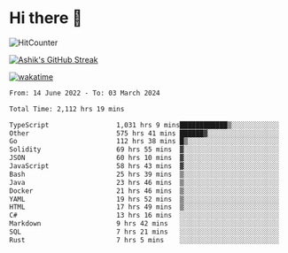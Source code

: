 # Hi there 👋

![HitCounter](https://hits.seeyoufarm.com/api/count/incr/badge.svg?url=https%3A%2F%2Fgithub.com%2Fashrhmn1212%2Fhit-counter)

<!-- ![Contribution Graph](https://github-readme-activity-graph.cyclic.app/graph?username=ashrhmn) -->


<!-- [![Top Langs](https://github-readme-stats.vercel.app/api/top-langs/?username=ashrhmn&layout=compact&theme=synthwave&langs_count=10&card_width=445)](https://github.com/anuraghazra/github-readme-stats) -->

[![Ashik's GitHub Streak](https://github-readme-streak-stats.herokuapp.com/?user=ashrhmn&theme=blood&fire=DD7F1C&background=151515&dates=9f9f9f&border=DD2727)](https://git.io/streak-stats)

<!-- ![Ashik's GitHub stats](https://github-readme-stats.vercel.app/api/?username=ashrhmn&show_icons=true&title_color=fff&icon_color=79ff97&text_color=9f9f9f&bg_color=151515) -->

[![wakatime](https://wakatime.com/badge/user/3df86613-ba63-4631-8e65-0ff18e7becad.svg)](https://wakatime.com/@3df86613-ba63-4631-8e65-0ff18e7becad)

<!--START_SECTION:waka-->

```txt
From: 14 June 2022 - To: 03 March 2024

Total Time: 2,112 hrs 19 mins

TypeScript                 1,031 hrs 9 mins████████████▒░░░░░░░░░░░░   48.82 %
Other                      575 hrs 41 mins ██████▓░░░░░░░░░░░░░░░░░░   27.25 %
Go                         112 hrs 38 mins █▒░░░░░░░░░░░░░░░░░░░░░░░   05.33 %
Solidity                   69 hrs 55 mins  ▓░░░░░░░░░░░░░░░░░░░░░░░░   03.31 %
JSON                       60 hrs 10 mins  ▓░░░░░░░░░░░░░░░░░░░░░░░░   02.85 %
JavaScript                 58 hrs 43 mins  ▓░░░░░░░░░░░░░░░░░░░░░░░░   02.78 %
Bash                       25 hrs 39 mins  ▒░░░░░░░░░░░░░░░░░░░░░░░░   01.21 %
Java                       23 hrs 46 mins  ▒░░░░░░░░░░░░░░░░░░░░░░░░   01.13 %
Docker                     21 hrs 46 mins  ▒░░░░░░░░░░░░░░░░░░░░░░░░   01.03 %
YAML                       19 hrs 52 mins  ▒░░░░░░░░░░░░░░░░░░░░░░░░   00.94 %
HTML                       17 hrs 49 mins  ▒░░░░░░░░░░░░░░░░░░░░░░░░   00.84 %
C#                         13 hrs 16 mins  ░░░░░░░░░░░░░░░░░░░░░░░░░   00.63 %
Markdown                   9 hrs 42 mins   ░░░░░░░░░░░░░░░░░░░░░░░░░   00.46 %
SQL                        7 hrs 21 mins   ░░░░░░░░░░░░░░░░░░░░░░░░░   00.35 %
Rust                       7 hrs 5 mins    ░░░░░░░░░░░░░░░░░░░░░░░░░   00.34 %
```

<!--END_SECTION:waka-->


<!--### Most Used Languages
<img src="https://wakatime.com/share/@ashrhmn/24ecb986-5bf8-4607-af7f-0aab08908d8c.png" />

### Favourite Tools
<img src="https://wakatime.com/share/@ashrhmn/f4e08015-f3bc-460a-9228-95a3ba11c604.png" />-->
